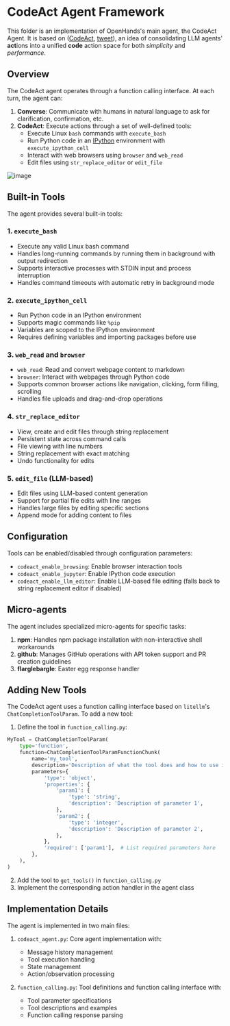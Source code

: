# CodeAct Agent Framework

This folder is an implementation of OpenHands's main agent, the CodeAct Agent. It is based on ([CodeAct](https://arxiv.org/abs/2402.01030), [tweet](https://twitter.com/xingyaow_/status/1754556835703751087)), an idea of consolidating LLM agents' **act**ions into a unified **code** action space for both *simplicity* and *performance*.

## Overview

The CodeAct agent operates through a function calling interface. At each turn, the agent can:

1. **Converse**: Communicate with humans in natural language to ask for clarification, confirmation, etc.
2. **CodeAct**: Execute actions through a set of well-defined tools:
   - Execute Linux `bash` commands with `execute_bash`
   - Run Python code in an [IPython](https://ipython.org/) environment with `execute_ipython_cell`
   - Interact with web browsers using `browser` and `web_read`
   - Edit files using `str_replace_editor` or `edit_file`

![image](https://github.com/All-Hands-AI/OpenHands/assets/38853559/92b622e3-72ad-4a61-8f41-8c040b6d5fb3)

## Built-in Tools

The agent provides several built-in tools:

### 1. `execute_bash`
- Execute any valid Linux bash command
- Handles long-running commands by running them in background with output redirection
- Supports interactive processes with STDIN input and process interruption
- Handles command timeouts with automatic retry in background mode

### 2. `execute_ipython_cell`
- Run Python code in an IPython environment
- Supports magic commands like `%pip`
- Variables are scoped to the IPython environment
- Requires defining variables and importing packages before use

### 3. `web_read` and `browser`
- `web_read`: Read and convert webpage content to markdown
- `browser`: Interact with webpages through Python code
- Supports common browser actions like navigation, clicking, form filling, scrolling
- Handles file uploads and drag-and-drop operations

### 4. `str_replace_editor`
- View, create and edit files through string replacement
- Persistent state across command calls
- File viewing with line numbers
- String replacement with exact matching
- Undo functionality for edits

### 5. `edit_file` (LLM-based)
- Edit files using LLM-based content generation
- Support for partial file edits with line ranges
- Handles large files by editing specific sections
- Append mode for adding content to files

## Configuration

Tools can be enabled/disabled through configuration parameters:
- `codeact_enable_browsing`: Enable browser interaction tools
- `codeact_enable_jupyter`: Enable IPython code execution
- `codeact_enable_llm_editor`: Enable LLM-based file editing (falls back to string replacement editor if disabled)

## Micro-agents

The agent includes specialized micro-agents for specific tasks:

1. **npm**: Handles npm package installation with non-interactive shell workarounds
2. **github**: Manages GitHub operations with API token support and PR creation guidelines
3. **flarglebargle**: Easter egg response handler

## Adding New Tools

The CodeAct agent uses a function calling interface based on `litellm`'s `ChatCompletionToolParam`. To add a new tool:

1. Define the tool in `function_calling.py`:
```python
MyTool = ChatCompletionToolParam(
    type='function',
    function=ChatCompletionToolParamFunctionChunk(
        name='my_tool',
        description='Description of what the tool does and how to use it',
        parameters={
            'type': 'object',
            'properties': {
                'param1': {
                    'type': 'string',
                    'description': 'Description of parameter 1',
                },
                'param2': {
                    'type': 'integer',
                    'description': 'Description of parameter 2',
                },
            },
            'required': ['param1'],  # List required parameters here
        },
    ),
)
```

2. Add the tool to `get_tools()` in `function_calling.py`
3. Implement the corresponding action handler in the agent class

## Implementation Details

The agent is implemented in two main files:

1. `codeact_agent.py`: Core agent implementation with:
   - Message history management
   - Tool execution handling
   - State management
   - Action/observation processing

2. `function_calling.py`: Tool definitions and function calling interface with:
   - Tool parameter specifications
   - Tool descriptions and examples
   - Function calling response parsing